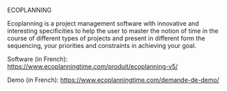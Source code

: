 ECOPLANNING

Ecoplanning is a project management software with innovative and interesting specificities to help the user to master the notion of time in the course of different types of projects and present in different form the sequencing, your priorities and constraints in achieving your goal.


Software (in French):
https://www.ecoplanningtime.com/produit/ecoplanning-v5/

Demo (in French):
https://www.ecoplanningtime.com/demande-de-demo/
